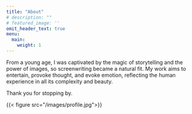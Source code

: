 ```yaml
---
title: "About"
# description: ""
# featured_image: ''
omit_header_text: true
menu:
  main:
    weight: 1
---
```


From a young age, I was captivated by the magic of storytelling and the power of images, so screenwriting became a natural fit. My work aims to entertain, provoke thought, and evoke emotion, reflecting the human experience in all its complexity and beauty. 

Thank you for stopping by. 

{{< figure src="/images/profile.jpg">}}
